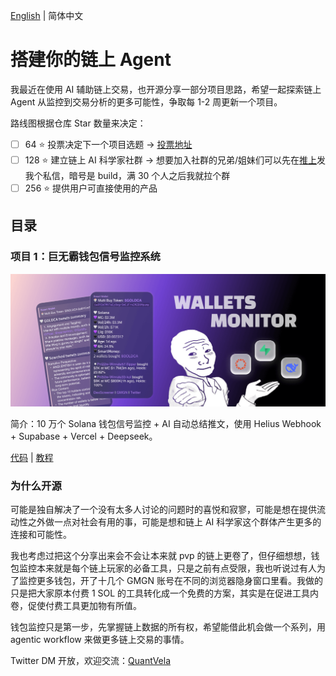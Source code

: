 [English](https://github.com/QuantVela/build-your-onchain-agent/blob/main/README.md) | 简体中文

# 搭建你的链上 Agent
我最近在使用 AI 辅助链上交易，也开源分享一部分项目思路，希望一起探索链上 Agent 从监控到交易分析的更多可能性，争取每 1-2 周更新一个项目。

路线图根据仓库 Star 数量来决定：
- [ ] 64 ⭐️ 投票决定下一个项目选题 -> [投票地址](https://x.com/QuantVela/status/1896874098732765387)
- [ ] 128 ⭐️ 建立链上 AI 科学家社群 -> 想要加入社群的兄弟/姐妹们可以先在[推上](https://x.com/quantVela/)发我个私信，暗号是 build，满 30 个人之后我就拉个群
- [ ] 256 ⭐️ 提供用户可直接使用的产品

## 目录
### **项目 1：巨无霸钱包信号监控系统**   

![01banner](https://github.com/QuantVela/build-your-onchain-agent/blob/main/img/01banner.png)

简介：10 万个 Solana 钱包信号监控 + AI 自动总结推文，使用 Helius Webhook + Supabase + Vercel + Deepseek。

[代码](https://github.com/QuantVela/build-your-onchain-agent/tree/main/01-wallets-monitor/wallets-monitor) | [教程](https://github.com/QuantVela/build-your-onchain-agent/blob/main/01-wallets-monitor/README_CN.md)

### 为什么开源
可能是独自解决了一个没有太多人讨论的问题时的喜悦和寂寥，可能是想在提供流动性之外做一点对社会有用的事，可能是想和链上 AI 科学家这个群体产生更多的连接和可能性。

我也考虑过把这个分享出来会不会让本来就 pvp 的链上更卷了，但仔细想想，钱包监控本来就是每个链上玩家的必备工具，只是之前有点受限，我也听说过有人为了监控更多钱包，开了十几个 GMGN 账号在不同的浏览器隐身窗口里看。我做的只是把大家原本付费 1 SOL 的工具转化成一个免费的方案，其实是在促进工具内卷，促使付费工具更加物有所值。

钱包监控只是第一步，先掌握链上数据的所有权，希望能借此机会做一个系列，用 agentic workflow 来做更多链上交易的事情。

Twitter DM 开放，欢迎交流：[QuantVela](https://x.com/QuantVela)

